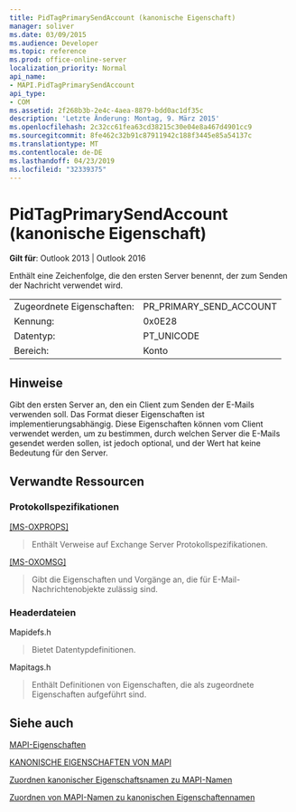 ```yaml
---
title: PidTagPrimarySendAccount (kanonische Eigenschaft)
manager: soliver
ms.date: 03/09/2015
ms.audience: Developer
ms.topic: reference
ms.prod: office-online-server
localization_priority: Normal
api_name:
- MAPI.PidTagPrimarySendAccount
api_type:
- COM
ms.assetid: 2f268b3b-2e4c-4aea-8879-bdd0ac1df35c
description: 'Letzte Änderung: Montag, 9. März 2015'
ms.openlocfilehash: 2c32cc61fea63cd38215c30e04e8a467d4901cc9
ms.sourcegitcommit: 8fe462c32b91c87911942c188f3445e85a54137c
ms.translationtype: MT
ms.contentlocale: de-DE
ms.lasthandoff: 04/23/2019
ms.locfileid: "32339375"
---
```

# <a name="pidtagprimarysendaccount-canonical-property"></a>PidTagPrimarySendAccount (kanonische Eigenschaft)

  
  
**Gilt für**: Outlook 2013 | Outlook 2016 
  
Enthält eine Zeichenfolge, die den ersten Server benennt, der zum Senden der Nachricht verwendet wird.
  
|||
|:-----|:-----|
|Zugeordnete Eigenschaften:  <br/> |PR_PRIMARY_SEND_ACCOUNT  <br/> |
|Kennung:  <br/> |0x0E28  <br/> |
|Datentyp:  <br/> |PT_UNICODE  <br/> |
|Bereich:  <br/> |Konto  <br/> |
   
## <a name="remarks"></a>Hinweise

Gibt den ersten Server an, den ein Client zum Senden der E-Mails verwenden soll. Das Format dieser Eigenschaften ist implementierungsabhängig. Diese Eigenschaften können vom Client verwendet werden, um zu bestimmen, durch welchen Server die E-Mails gesendet werden sollen, ist jedoch optional, und der Wert hat keine Bedeutung für den Server.
  
## <a name="related-resources"></a>Verwandte Ressourcen

### <a name="protocol-specifications"></a>Protokollspezifikationen

[[MS-OXPROPS]](https://msdn.microsoft.com/library/f6ab1613-aefe-447d-a49c-18217230b148%28Office.15%29.aspx)
  
> Enthält Verweise auf Exchange Server Protokollspezifikationen.
    
[[MS-OXOMSG]](https://msdn.microsoft.com/library/daa9120f-f325-4afb-a738-28f91049ab3c%28Office.15%29.aspx)
  
> Gibt die Eigenschaften und Vorgänge an, die für E-Mail-Nachrichtenobjekte zulässig sind.
    
### <a name="header-files"></a>Headerdateien

Mapidefs.h
  
> Bietet Datentypdefinitionen.
    
Mapitags.h
  
> Enthält Definitionen von Eigenschaften, die als zugeordnete Eigenschaften aufgeführt sind.
    
## <a name="see-also"></a>Siehe auch



[MAPI-Eigenschaften](mapi-properties.md)
  
[KANONISCHE EIGENSCHAFTEN VON MAPI](mapi-canonical-properties.md)
  
[Zuordnen kanonischer Eigenschaftsnamen zu MAPI-Namen](mapping-canonical-property-names-to-mapi-names.md)
  
[Zuordnen von MAPI-Namen zu kanonischen Eigenschaftennamen](mapping-mapi-names-to-canonical-property-names.md)

